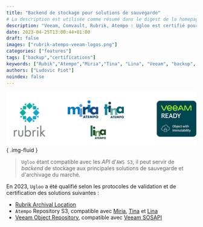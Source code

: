 ```yaml
---
title: "Backend de stockage pour solutions de sauvegarde"
# La description est utilisée comme résumé dans le digest de la homepage
description: "Veeam, Comvault, Rubrik, Atempo : Ugloo est certifié pour servir de backend de stockage aux principales solutions de sauvegarde et d'archivage du marché."
date: 2023-04-25T13:00:44+01:00
draft: false
images: ["rubrik-atempo-veeam-logos.png"]
categories: ["features"]
tags: ["backup","certifications"]
keywords: ["Rubik","Atempo","Miria","Tina", "Lina", "Veeam", "backup", "archivage", "certification", "validation"]
authors: ["Ludovic Piot"]
noindex: false
---
```


![Logos de solutions de sauvegarde compatibles Veeam / Rubrik / Atempo / ComVault](rubrik-atempo-veeam-logos.png "Logos Veeam / Rubrik / Atempo / ComVault")
{ .img-fluid }

> `Ugloo` étant compatible avec les _API_ d'`AWS S3`, il peut servir de _backend_ de stockage aux principales solutions de sauvegarde et d'archivage du marché.

En 2023, `Ugloo` a été qualifié selon les protocoles de validation et de certification des solutions suivantes :
* [Rubrik Archival Location](https://docs.rubrik.com/en-us/saas/saas/arch_dc_archival_location_details.html)
* `Atempo` Repository S3, compatible avec [Miria](https://www.atempo.com/fr/produits/miria-sauvegarde-et-migration-de-stockages-de-fichiers-de-grands-volumes/), [Tina](https://www.atempo.com/fr/produits/tina-atempo-time-navigator-sauvegarde-d-entreprise-complete/) et [Lina](https://www.atempo.com/fr/produits/lina-sauvegarde-des-postes-fixes-et-portables-2/)
* [Veeam Object Repository](https://helpcenter.veeam.com/docs/backup/vsphere/object_storage_repository.html?ver=120), compatible avec [Veeam SOSAPI](https://helpcenter.veeam.com/docs/backup/vsphere/sosapi.html?ver=120)